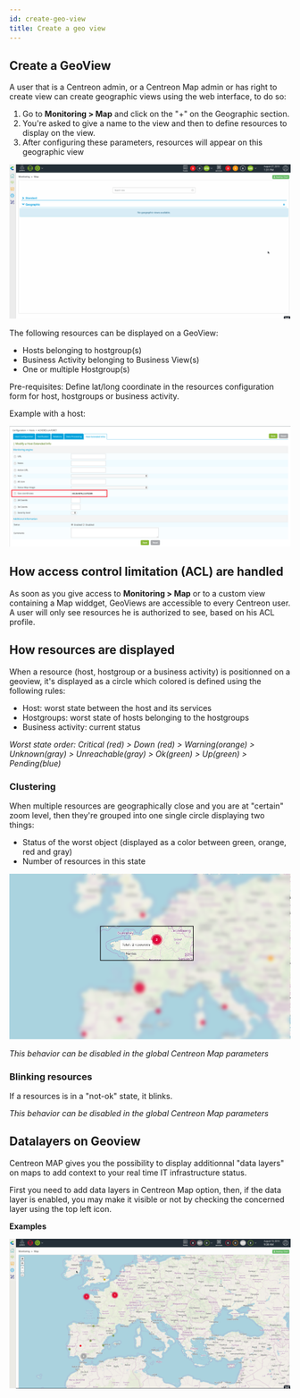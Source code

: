 ```yaml
---
id: create-geo-view
title: Create a geo view
---
```


## Create a GeoView

A user that is a Centreon admin, or a Centreon Map admin or has right to
create view can create geographic views using the web interface, to do
so:

1. Go to **Monitoring > Map** and click on the "+" on the Geographic section.
2. You're asked to give a name to the view and then to define resources to
   display on the view.
3. After configuring these parameters, resources will appear on this
   geographic view

![image](../assets/graph-views/geo_view_creation.gif)

The following resources can be displayed on a GeoView:

- Hosts belonging to hostgroup(s)
- Business Activity belonging to Business View(s)
- One or multiple Hostgroup(s)

Pre-requisites: Define lat/long coordinate in the resources configuration form
for host, hostgroups or business activity.

Example with a host:

![image](../assets/graph-views/host_geocoord.png)

## How access control limitation (ACL) are handled

As soon as you give access to **Monitoring > Map** or to a custom view
containing a Map widdget, GeoViews are accessible to every Centreon
user. A user will only see resources he is authorized to see, based on
his ACL profile.

## How resources are displayed

When a resource (host, hostgroup or a business activity) is positionned
on a geoview, it's displayed as a circle which colored is defined using
the following rules:

- Host: worst state between the host and its services
- Hostgroups: worst state of hosts belonging to the hostgroups
- Business activity: current status

*Worst state order: Critical (red) \> Down (red) \> Warning(orange) \>
Unknown(gray) \> Unreachable(gray) \> Ok(green) \> Up(green) \> Pending(blue)*

### Clustering

When multiple resources are geographically close and you are at
"certain" zoom level, then they're grouped into one single circle
displaying two things:

- Status of the worst object (displayed as a color between green, orange, red
  and gray)
- Number of resources in this state

![image](../assets/graph-views/geo_marker_clustering_infos.png)

*This behavior can be disabled in the global Centreon Map parameters*

### Blinking resources

If a resources is in a "not-ok" state, it blinks.

*This behavior can be disabled in the global Centreon Map parameters*

## Datalayers on Geoview

Centreon MAP gives you the possibility to display additionnal "data layers" on
maps to add context to your real time IT infrastructure status.

First you need to add data layers in Centreon Map option, then, if the
data layer is enabled, you may make it visible or not by checking the
concerned layer using the top left icon.

**Examples**

![image](../assets/graph-views/geoview_datalayers.gif)
